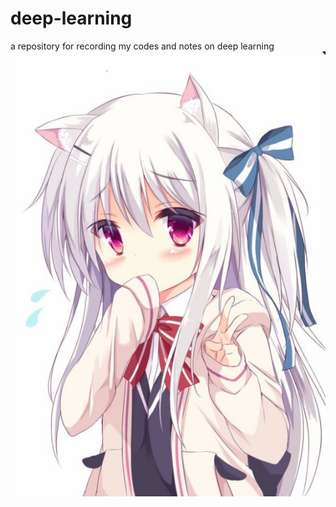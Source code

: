 # deep-learning
a repository for recording my codes and notes on deep learning
<img src="./img/readme.png">
